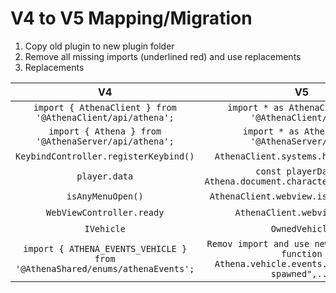 # V4 to V5 Mapping/Migration

1. Copy old plugin to new plugin folder
2. Remove all missing imports (underlined red) and use replacements
3. Replacements

| V4 | V5 | Client/Server |
|:----:|:-----:|:-----:|
| ```import { AthenaClient } from '@AthenaClient/api/athena';``` | ```import * as AthenaClient from '@AthenaClient/api';```    | Client |
| ```import { Athena } from '@AthenaServer/api/athena';``` | ```import * as Athena from '@AthenaServer/api';```    | Server |
| ```KeybindController.registerKeybind()```  | ```AthenaClient.systems.hotkeys.add()```    | Client |
| ```player.data```  | ```const playerData = Athena.document.character.get(player);```    | Server |
| ```isAnyMenuOpen()```  | ```AthenaClient.webview.isAnyMenuOpen()```    | Client |
| ```WebViewController.ready```  | ```AthenaClient.webview.ready```    | Client |
| ```IVehicle```  | ```OwnedVehicle```    | Shared |
| ```import { ATHENA_EVENTS_VEHICLE } from '@AthenaShared/enums/athenaEvents';```  | ```Remov import and use new autocomplete function Athena.vehicle.events.on("vehicle-spawned",...```    | Shared |



